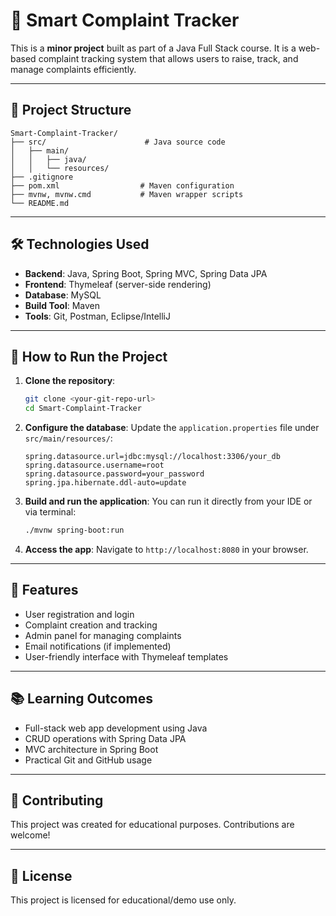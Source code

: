 # 📌 Smart Complaint Tracker

This is a **minor project** built as part of a Java Full Stack course. It is a web-based complaint tracking system that allows users to raise, track, and manage complaints efficiently.

---

## 📁 Project Structure

```
Smart-Complaint-Tracker/
├── src/                      # Java source code
│   ├── main/
│   │   ├── java/
│   │   └── resources/
├── .gitignore
├── pom.xml                  # Maven configuration
├── mvnw, mvnw.cmd           # Maven wrapper scripts
└── README.md
```

---

## 🛠️ Technologies Used

- **Backend**: Java, Spring Boot, Spring MVC, Spring Data JPA
- **Frontend**: Thymeleaf (server-side rendering)
- **Database**: MySQL
- **Build Tool**: Maven
- **Tools**: Git, Postman, Eclipse/IntelliJ

---

## 🔧 How to Run the Project

1. **Clone the repository**:
   ```bash
   git clone <your-git-repo-url>
   cd Smart-Complaint-Tracker
   ```

2. **Configure the database**:
   Update the `application.properties` file under `src/main/resources/`:
   ```properties
   spring.datasource.url=jdbc:mysql://localhost:3306/your_db
   spring.datasource.username=root
   spring.datasource.password=your_password
   spring.jpa.hibernate.ddl-auto=update
   ```

3. **Build and run the application**:
   You can run it directly from your IDE or via terminal:
   ```bash
   ./mvnw spring-boot:run
   ```

4. **Access the app**:
   Navigate to `http://localhost:8080` in your browser.

---

## 📌 Features

- User registration and login
- Complaint creation and tracking
- Admin panel for managing complaints
- Email notifications (if implemented)
- User-friendly interface with Thymeleaf templates

---

## 📚 Learning Outcomes

- Full-stack web app development using Java
- CRUD operations with Spring Data JPA
- MVC architecture in Spring Boot
- Practical Git and GitHub usage

---

## 🤝 Contributing

This project was created for educational purposes. Contributions are welcome!

---

## 📄 License

This project is licensed for educational/demo use only.
